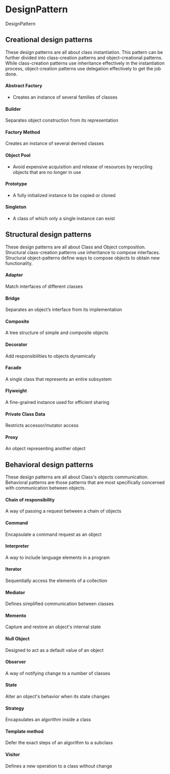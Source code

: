 # DesignPattern
DesignPattern

## Creational design patterns
These design patterns are all about class instantiation. This pattern can be further divided into class-creation patterns and object-creational patterns.
While class-creation patterns use inheritance effectively in the instantiation process, object-creation patterns use delegation effectively to get the job done.<br>

#### Abstract Factory
- Creates an instance of several families of classes
#### Builder
Separates object construction from its representation
#### Factory Method
Creates an instance of several derived classes
#### Object Pool
- Avoid expensive acquisition and release of resources by recycling objects that are no longer in use
#### Prototype
- A fully initialized instance to be copied or cloned
#### Singleton
- A class of which only a single instance can exist

## Structural design patterns
These design patterns are all about Class and Object composition. Structural class-creation patterns use inheritance to compose interfaces.  <br>
Structural object-patterns define ways to compose objects to obtain new functionality. <br>

#### Adapter
Match interfaces of different classes
#### Bridge
Separates an object’s interface from its implementation
#### Composite
A tree structure of simple and composite objects
#### Decorator
Add responsibilities to objects dynamically
#### Facade
A single class that represents an entire subsystem
#### Flyweight
A fine-grained instance used for efficient sharing
#### Private Class Data
Restricts accessor/mutator access
#### Proxy
An object representing another object


## Behavioral design patterns
These design patterns are all about Class's objects communication. Behavioral patterns are those patterns that are most specifically concerned with communication between objects.

#### Chain of responsibility
A way of passing a request between a chain of objects
#### Command
Encapsulate a command request as an object
#### Interpreter
A way to include language elements in a program
#### Iterator
Sequentially access the elements of a collection
#### Mediator
Defines simplified communication between classes
#### Memento
Capture and restore an object's internal state
#### Null Object
Designed to act as a default value of an object
#### Observer
A way of notifying change to a number of classes
#### State
Alter an object's behavior when its state changes
#### Strategy
Encapsulates an algorithm inside a class
#### Template method
Defer the exact steps of an algorithm to a subclass
#### Visitor
Defines a new operation to a class without change
